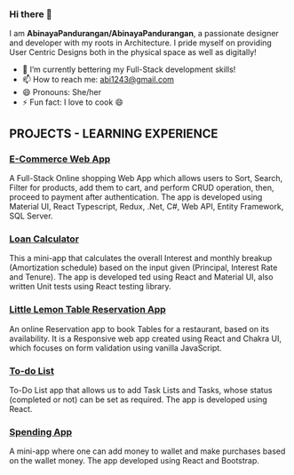 ### Hi there 👋

I am **AbinayaPandurangan/AbinayaPandurangan**, a passionate designer and developer with my roots in Architecture. I pride myself on providing User Centric Designs both in the physical space as well as digitally!

- 🌱 I’m currently bettering my Full-Stack development skills!
- 📫 How to reach me: abi1243@gmail.com
- 😄 Pronouns: She/her
- ⚡ Fun fact: I love to cook 😄

## PROJECTS - LEARNING EXPERIENCE
### <a href="https://github.com/AbinayaPandurangan/end2end-ecommerse-site" target="_blank">E-Commerce Web App</a> 
A Full-Stack Online shopping Web App which allows users to Sort, Search, Filter for products, add them to cart, and perform CRUD operation, then, proceed to payment after authentication. The app is developed using Material UI, React Typescript, Redux, .Net, C#, Web API, Entity Framework, SQL Server.

### <a href="https://github.com/AbinayaPandurangan/react-hands-on-project-loan-calculator-app" target="_blank">Loan Calculator</a> 
This a mini-app that calculates the overall Interest and monthly breakup (Amortization schedule) based on the input given (Principal, Interest Rate and Tenure). The app is developed ted using React and Material UI, also written Unit tests using React testing library.

### <a href="https://github.com/AbinayaPandurangan/react-hands-on-project-table-reservation-app" target="_blank"> Little Lemon Table Reservation App</a>
An online Reservation app to book Tables for a restaurant, based on its availability. It is a Responsive web app created using React and Chakra UI, which focuses on form validation using vanilla JavaScript.

### <a href="https://github.com/AbinayaPandurangan/react-hands-on-project-todolist" target="_blank"> To-do List</a>
To-Do List app that allows us to add Task Lists and Tasks, whose status (completed or not) can be set as required. The app is developed using React.

### <a href="https://github.com/AbinayaPandurangan/react-hands-on-project-spendmoneyapp" target="_blank">Spending App</a>
A mini-app where one can add money to wallet and make purchases based on the wallet money. The app developed using React and Bootstrap.
